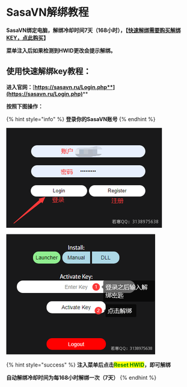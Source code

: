 # SasaVN解绑教程

**SasaVN绑定电脑，解绑冷却时间7天（168小时），【**[**快速解绑需要购买解绑KEY，点此购买**](https://ruohanfkw.shop/?code=ZnJvbT0xMDA2JmE9MiZiPTc1)**】**

**菜单注入后如果检测到HWID更改会提示解绑。**

## **使用快速解绑key教程：**

**进入官网：**[**https://sasavn.ru/Login.php**](https://sasavn.ru/Login.php)****

**按照下图操作：**

{% hint style="info" %}
**登录你的SasaVN账号**
{% endhint %}

![](<../../.gitbook/assets/image (19) (1) (1) (1) (1) (1) (1) (1).png>)

![](<../../.gitbook/assets/image (5) (1) (1) (1).png>)

{% hint style="success" %}
**注入菜单后点击**<mark style="color:green;">**Reset HWID**</mark>**，即可解绑**

**自动解绑冷却时间为每168小时解绑一次（7天）**
{% endhint %}
